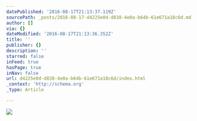 ```yaml
---
datePublished: '2016-08-17T21:13:37.119Z'
sourcePath: _posts/2016-08-17-d4225e0d-d838-4e0a-b64b-61e671a18c6d.md
author: []
via: {}
dateModified: '2016-08-17T21:13:36.352Z'
title: ''
publisher: {}
description: ''
starred: false
inFeed: true
hasPage: true
inNav: false
url: d4225e0d-d838-4e0a-b64b-61e671a18c6d/index.html
_context: 'http://schema.org'
_type: Article

---
```

![](https://the-grid-user-content.s3-us-west-2.amazonaws.com/63f37619-0e60-4d31-95e0-57c32d6d2deb.jpg)